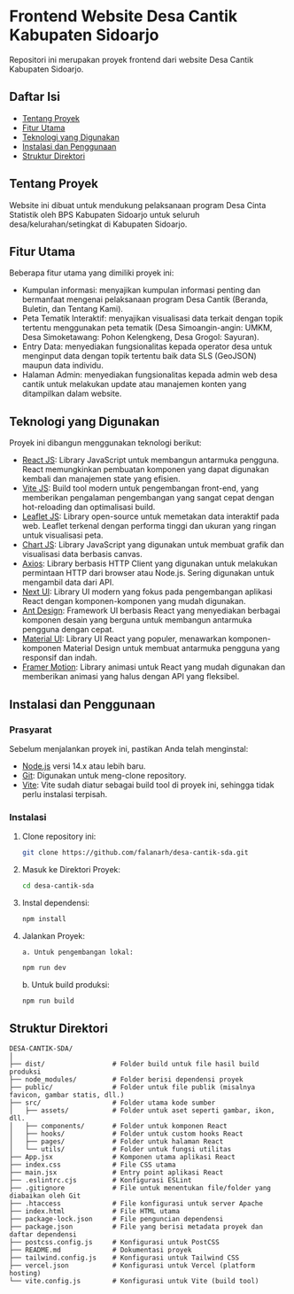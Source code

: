 # Frontend Website Desa Cantik Kabupaten Sidoarjo

Repositori ini merupakan proyek frontend dari website Desa Cantik Kabupaten Sidoarjo.

## Daftar Isi

- [Tentang Proyek](#tentang-proyek)
- [Fitur Utama](#fitur-utama)
- [Teknologi yang Digunakan](#teknologi-yang-digunakan)
- [Instalasi dan Penggunaan](#instalasi-dan-penggunaan)
- [Struktur Direktori](#struktur-direktori)

## Tentang Proyek

Website ini dibuat untuk mendukung pelaksanaan program Desa Cinta Statistik oleh BPS Kabupaten Sidoarjo untuk seluruh desa/kelurahan/setingkat di Kabupaten Sidoarjo.

## Fitur Utama

Beberapa fitur utama yang dimiliki proyek ini:

- Kumpulan informasi: menyajikan kumpulan informasi penting dan bermanfaat mengenai pelaksanaan program Desa Cantik (Beranda, Buletin, dan Tentang Kami).
- Peta Tematik Interaktif: menyajikan visualisasi data terkait dengan topik tertentu menggunakan peta tematik (Desa Simoangin-angin: UMKM, Desa Simoketawang: Pohon Kelengkeng, Desa Grogol: Sayuran).
- Entry Data: menyediakan fungsionalitas kepada operator desa untuk menginput data dengan topik tertentu baik data SLS (GeoJSON) maupun data individu.
- Halaman Admin: menyediakan fungsionalitas kepada admin web desa cantik untuk melakukan update atau manajemen konten yang ditampilkan dalam website.

## Teknologi yang Digunakan

Proyek ini dibangun menggunakan teknologi berikut:

- [React JS](https://reactjs.org/): Library JavaScript untuk membangun antarmuka pengguna. React memungkinkan pembuatan komponen yang dapat digunakan kembali dan manajemen state yang efisien.
- [Vite JS](https://vitejs.dev/): Build tool modern untuk pengembangan front-end, yang memberikan pengalaman pengembangan yang sangat cepat dengan hot-reloading dan optimalisasi build.
- [Leaflet JS](https://leafletjs.com/): Library open-source untuk memetakan data interaktif pada web. Leaflet terkenal dengan performa tinggi dan ukuran yang ringan untuk visualisasi peta.
- [Chart JS](https://www.chartjs.org/): Library JavaScript yang digunakan untuk membuat grafik dan visualisasi data berbasis canvas.
- [Axios](https://axios-http.com/): Library berbasis HTTP Client yang digunakan untuk melakukan permintaan HTTP dari browser atau Node.js. Sering digunakan untuk mengambil data dari API.
- [Next UI](https://nextui.org/): Library UI modern yang fokus pada pengembangan aplikasi React dengan komponen-komponen yang mudah digunakan.
- [Ant Design](https://ant.design/): Framework UI berbasis React yang menyediakan berbagai komponen desain yang berguna untuk membangun antarmuka pengguna dengan cepat.
- [Material UI](https://mui.com/): Library UI React yang populer, menawarkan komponen-komponen Material Design untuk membuat antarmuka pengguna yang responsif dan indah.
- [Framer Motion](https://www.framer.com/motion/): Library animasi untuk React yang mudah digunakan dan memberikan animasi yang halus dengan API yang fleksibel.

## Instalasi dan Penggunaan

### Prasyarat

Sebelum menjalankan proyek ini, pastikan Anda telah menginstal:

- [Node.js](https://nodejs.org/) versi 14.x atau lebih baru.
- [Git](https://git-scm.com/): Digunakan untuk meng-clone repository.
- [Vite](https://vitejs.dev/): Vite sudah diatur sebagai build tool di proyek ini, sehingga tidak perlu instalasi terpisah.

### Instalasi

1. Clone repository ini:
   ```bash
   git clone https://github.com/falanarh/desa-cantik-sda.git
   ```
2. Masuk ke Direktori Proyek:
   ```bash
   cd desa-cantik-sda
   ```
3. Instal dependensi:
   ```bash
   npm install
   ```
4. Jalankan Proyek:
   ```
   a. Untuk pengembangan lokal:
   ```
   ```bash
   npm run dev
   ```
   b. Untuk build produksi:
   ```bash
   npm run build
   ```

## Struktur Direktori

```
DESA-CANTIK-SDA/
│
├── dist/                 # Folder build untuk file hasil build produksi
├── node_modules/         # Folder berisi dependensi proyek
├── public/               # Folder untuk file publik (misalnya favicon, gambar statis, dll.)
├── src/                  # Folder utama kode sumber
│   ├── assets/           # Folder untuk aset seperti gambar, ikon, dll.
│   ├── components/       # Folder untuk komponen React
│   ├── hooks/            # Folder untuk custom hooks React
│   ├── pages/            # Folder untuk halaman React
│   └── utils/            # Folder untuk fungsi utilitas
├── App.jsx               # Komponen utama aplikasi React
├── index.css             # File CSS utama
├── main.jsx              # Entry point aplikasi React
├── .eslintrc.cjs         # Konfigurasi ESLint
├── .gitignore            # File untuk menentukan file/folder yang diabaikan oleh Git
├── .htaccess             # File konfigurasi untuk server Apache
├── index.html            # File HTML utama
├── package-lock.json     # File penguncian dependensi
├── package.json          # File yang berisi metadata proyek dan daftar dependensi
├── postcss.config.js     # Konfigurasi untuk PostCSS
├── README.md             # Dokumentasi proyek
├── tailwind.config.js    # Konfigurasi untuk Tailwind CSS
├── vercel.json           # Konfigurasi untuk Vercel (platform hosting)
└── vite.config.js        # Konfigurasi untuk Vite (build tool)
```

